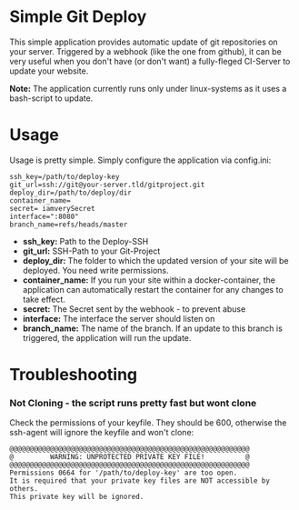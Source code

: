 # Simple Git Deploy

This simple application provides automatic update of git repositories on your server.
Triggered by a webhook (like the one from github), it can be very useful when you don't have (or don't want) a fully-fleged CI-Server to update your website.

**Note:** The application currently runs only under linux-systems as it uses a bash-script to update.

# Usage

Usage is pretty simple. Simply configure the application via config.ini:

```
ssh_key=/path/to/deploy-key
git_url=ssh://git@your-server.tld/gitproject.git
deploy_dir=/path/to/deploy/dir
container_name=
secret= iamverySecret
interface=":8080" 
branch_name=refs/heads/master 
```

* **ssh_key:** Path to the Deploy-SSH
* **git_url:** SSH-Path to your Git-Project
* **deploy_dir:** The folder to which the updated version of your site will be deployed. You need write permissions.
* **container_name:** If you run your site within a docker-container, the application can automatically restart the container for any changes to take effect.
* **secret:** The Secret sent by the webhook - to prevent abuse
* **interface:** The interface the server should listen on
* **branch_name:** The name of the branch. If an update to this branch is triggered, the application will run the update.

# Troubleshooting

### Not Cloning - the script runs pretty fast but wont clone

Check the permissions of your keyfile. They should be 600, otherwise the ssh-agent will ignore the keyfile and won't clone:

```
@@@@@@@@@@@@@@@@@@@@@@@@@@@@@@@@@@@@@@@@@@@@@@@@@@@@@@@@@@@
@         WARNING: UNPROTECTED PRIVATE KEY FILE!          @
@@@@@@@@@@@@@@@@@@@@@@@@@@@@@@@@@@@@@@@@@@@@@@@@@@@@@@@@@@@
Permissions 0664 for '/path/to/deploy-key' are too open.
It is required that your private key files are NOT accessible by others.
This private key will be ignored.
```